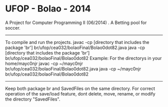 # UFOP - Bolao - 2014
A Project for Computer Programming II (06/2014) . A Betting pool for soccer.

 - - - - - - - - - - - - - - - - - - - - - - - - - - - - - - - - - - -
 
 To compile and run the projects.
 javac -cp [directory that includes the package 'br'] br/ufop/cea032/bolaoFinal/Bolao0dot82.java
 java -cp [directory that includes the package 'br'] br/ufop/cea032/bolaoFinal/Bolao0dot82
 Example:
 For the directorys in your home/mayc0njr
 javac -cp ~/mayc0njr br/ufop/cea032/bolaoFinal/Bolao0dot82.java
 java -cp ~/mayc0njr br/ufop/cea032/bolaoFinal/Bolao0dot82
 
 
 - - - - - - - - - - - - - - - - - - - - - - - - - - - - - - - - - - -
 
Keep both package br and SavedFiles on the same directory.
For correct operation of the save/load feature, dont delete, move, rename, or modify the directory "SavedFiles".
